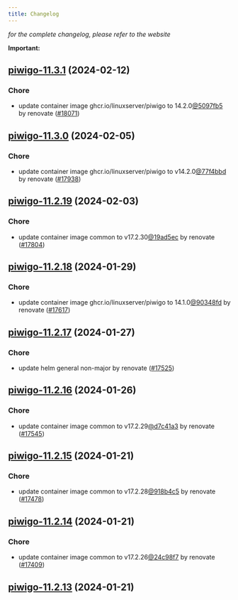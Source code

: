 ```yaml
---
title: Changelog
---
```



*for the complete changelog, please refer to the website*

**Important:**


















## [piwigo-11.3.1](https://github.com/truecharts/charts/compare/piwigo-11.3.0...piwigo-11.3.1) (2024-02-12)

### Chore



- update container image ghcr.io/linuxserver/piwigo to 14.2.0[@5097fb5](https://github.com/5097fb5) by renovate ([#18071](https://github.com/truecharts/charts/issues/18071))


## [piwigo-11.3.0](https://github.com/truecharts/charts/compare/piwigo-11.2.19...piwigo-11.3.0) (2024-02-05)

### Chore



- update container image ghcr.io/linuxserver/piwigo to v14.2.0[@77f4bbd](https://github.com/77f4bbd) by renovate ([#17938](https://github.com/truecharts/charts/issues/17938))


## [piwigo-11.2.19](https://github.com/truecharts/charts/compare/piwigo-11.2.18...piwigo-11.2.19) (2024-02-03)

### Chore



- update container image common to v17.2.30[@19ad5ec](https://github.com/19ad5ec) by renovate ([#17804](https://github.com/truecharts/charts/issues/17804))


## [piwigo-11.2.18](https://github.com/truecharts/charts/compare/piwigo-11.2.17...piwigo-11.2.18) (2024-01-29)

### Chore



- update container image ghcr.io/linuxserver/piwigo to 14.1.0[@90348fd](https://github.com/90348fd) by renovate ([#17617](https://github.com/truecharts/charts/issues/17617))


## [piwigo-11.2.17](https://github.com/truecharts/charts/compare/piwigo-11.2.16...piwigo-11.2.17) (2024-01-27)

### Chore



- update helm general non-major by renovate ([#17525](https://github.com/truecharts/charts/issues/17525))


## [piwigo-11.2.16](https://github.com/truecharts/charts/compare/piwigo-11.2.15...piwigo-11.2.16) (2024-01-26)

### Chore



- update container image common to v17.2.29[@d7c41a3](https://github.com/d7c41a3) by renovate ([#17545](https://github.com/truecharts/charts/issues/17545))


## [piwigo-11.2.15](https://github.com/truecharts/charts/compare/piwigo-11.2.14...piwigo-11.2.15) (2024-01-21)

### Chore



- update container image common to v17.2.28[@918b4c5](https://github.com/918b4c5) by renovate ([#17478](https://github.com/truecharts/charts/issues/17478))


## [piwigo-11.2.14](https://github.com/truecharts/charts/compare/piwigo-11.2.13...piwigo-11.2.14) (2024-01-21)

### Chore



- update container image common to v17.2.26[@24c98f7](https://github.com/24c98f7) by renovate ([#17409](https://github.com/truecharts/charts/issues/17409))


## [piwigo-11.2.13](https://github.com/truecharts/charts/compare/piwigo-11.2.12...piwigo-11.2.13) (2024-01-21)
